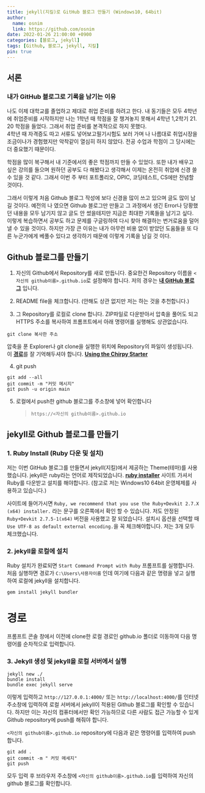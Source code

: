 ```yaml
---
title: jekyll(지킬)로 GitHub 블로그 만들기 (Windows10, 64bit)
author:
  name: osnim
  link: https://github.com/osnim
date: 2022-01-26 21:00:00 +0900
categories: [블로그, jekyll]
tags: [Github, 블로그, jekyll, 지킬]
pin: true
---
```


## 서론

### 내가 GitHub 블로그로 기록을 남기는 이유

나도 이제 대학교를 졸업하고 제대로 취업 준비를 하려고 한다. 내 동기들은 모두 4학년에 취업준비를 시작하지만 나는 1학년 때 학점을 잘 챙겨놓지 못해서 4학년 1,2학기 21. 20 학점을 들었다. 그래서 취업 준비를 본격적으로 하지 못했다.  
4학년 때 자격증도 따고 서류도 넣어보고필기시험도 보러 가며 나 나름대로 취업시장을 조금이나가 경험했지만 악착같이 열심히 하지 않았다. 전공 수업과 학점이 그 당시에는 더 중요했기 때문이다.

학점을 많이 복구해서 내 기준에서의 좋은 학점까지 만들 수 있었다. 또한 내가 배우고 싶은 강의를 들으며 원하던 공부도 다 해봤다고 생각해서 이제는 온전히 취업에 신경 쓸 수 있을 것 같다. 그래서 이번 주 부터 포트폴리오, OPIC, 코딩테스트, CS에만 전념할 것이다.

그래서 이렇게 처음 Github 블로그 작성에 보다 신경을 많이 쓰고 있으며 글도 많이 남길 것이다.
예전의 나 였으면 Github 블로그만 만들고 그 과정에서 생긴 Error나 당황했던 내용을 모두 남기지 않고 글도 안 썼을테지만 지금은 최대한 기록들을 남기고 싶다.
이렇게 복습하면서 공부도 하고 문제를 구글링하여 다시 찾아 해결하는 번거로움을 덜어 낼 수 있을 것이다. 하지만 가장 큰 이유는 내가 아무런 비용 없이 받았던 도움들을 또 다른 누군가에게 베풀수 있다고 생각하기 때문에 이렇게 기록을 남길 것 이다.

## Github 블로그를 만들기

1. 자신의 Github에서 Repository를 새로 만듭니다. 중요한건 Repository 이름을 `<자신의 github이름>.github.io`로 설정해야 합니다. 저의 경우는 [**내 GitHub 블로그**](https://osnim.github.io) 입니다.

2. README file을 체크합니다. (안해도 상관 없지만 저는 하는 것을 추천합니다.)

3. 그 Repository를 로컬로 clone 합니다. ZIP파일로 다운받아서 압축을 풀어도 되고 HTTPS 주소를 복사하여 프롬프트에서 아래 명령어를 실행해도 상관없습니다.

```console
git clone 복사한 주소
```

압축을 푼 Explorer나 git clone을 실행한 위치에 Repository의 파일이 생성됩니다. 이 [**경로**](#경로)를 잘 기억해두셔야 합니다.
[**Using the Chirpy Starter**](#option-1-using-the-chirpy-starter)

4. git push

```console
git add --all
git commit -m "커밋 메시지"
git push -u origin main
```

5. 로컬에서 push한 github 블로그를 주소창에 넣어 확인합니다

   > `https://<자신의 github이름>.github.io`

## jekyll로 Github 블로그를 만들기

### 1. Ruby Install (Ruby 다운 및 설치)

저는 이번 GitHub 블로그를 만들면서 jekyll(지킬)에서 제공하는 Theme(테마)를 사용했습니다.
jekyll은 ruby라는 언어로 제작되었습니다. [**ruby installer**][ruby-installer] 사이트 가셔서 Ruby를 다운받고 설치를 해야합니다. (참고로 저는 Windows10 64bit 운영체제를 사용하고 있습니다.)

사이트에 들어가시면 `Ruby, we recommend that you use the Ruby+Devkit 2.7.X (x64) installer.` 라는 문구를 오른쪽에서 확인 할 수 있습니다. 저도 안정된 `Ruby+Devkit 2.7.5-1(x64)` 버전을 사용했고 잘 되었습니다.
설치시 옵션을 선택할 때 `Use UTF-8 as default external encoding.`을 꼭 체크해야합니다. 저는 3개 모두 체크했습니다.

### 2. jekyll을 로컬에 설치

Ruby 설치가 완료되면 `Start Command Prompt with Ruby` 프롬프트를 실행합니다.
처음 실행하면 경로가 `C:\Users\사용자이름` 인데 여기에 다음과 같은 명령을 넣고 실행하여 로컬에 jekyll을 설치합니다.

```console
gem install jekyll bundler
```

# 경로

프롬프트 콘솔 창에서 이전에 clone한 로컬 경로인 github.io 폴더로 이동하여 다음 명령어를 순차적으로 입력합니다.

### 3. Jekyll 생성 및 jekyll을 로컬 서버에서 실행

```console
jekyll new ./
bundle install
bundle exec jekyll serve
```

이렇게 입력하고 `http://127.0.0.1:4000/` 또는 `http://localhost:4000/`를 인터넷 주소창에 입력하여 로컬 서버에서 jekyll이 적용된 Github 블로그를 확인할 수 있습니다. 하지만 이는 자신의 컴퓨터에서만 확인 가능하므로 다른 사람도 접근 가능할 수 있게 Github repository에 push를 해줘야 합니다.

`<자신의 github이름>.github.io` repository에 다음과 같은 명령어를 입력하여 push합니다.

```consol
git add .
git commit -m " 커밋 메세지"
git push
```

모두 입력 후 브라우저 주소창에 `<자신의 github이름>.github.io`를 입력하여 자신의 github 블로그를 확인합니다.

[ruby-installer]: https://rubyinstaller.org/downloads
